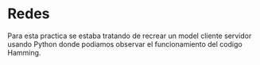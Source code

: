 # Redes

Para esta practica se estaba tratando de recrear un model cliente servidor usando Python donde podiamos observar el funcionamiento del codigo Hamming.
